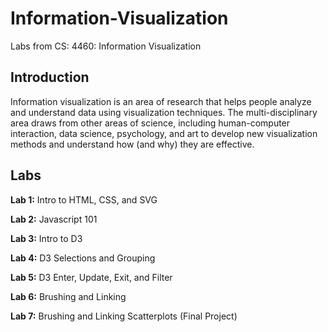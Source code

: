 # Information-Visualization
Labs from CS: 4460: Information Visualization

## Introduction
Information visualization is an area of research that helps people analyze and understand data using visualization techniques. The multi-disciplinary area draws from other areas of science, including human-computer interaction, data science, psychology, and art to develop new visualization methods and understand how (and why) they are effective.

## Labs
**Lab 1:** Intro to HTML, CSS, and SVG

**Lab 2:** Javascript 101

**Lab 3:** Intro to D3

**Lab 4:** D3 Selections and Grouping

**Lab 5:** D3 Enter, Update, Exit, and Filter

**Lab 6:** Brushing and Linking

**Lab 7:** Brushing and Linking Scatterplots (Final Project)
